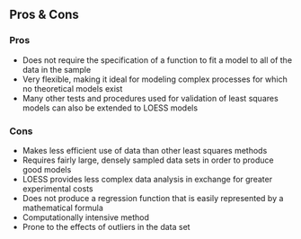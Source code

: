
## Pros & Cons

### Pros
 - Does not require the specification of a function to fit a model to all of the data in the sample
 - Very flexible, making it ideal for modeling complex processes for which no theoretical models exist
 - Many other tests and procedures used for validation of least squares models can also be extended to LOESS models
 
### Cons
 - Makes less efficient use of data than other least squares methods
 - Requires fairly large, densely sampled data sets in order to produce good models
 - LOESS provides less complex data analysis in exchange for greater experimental costs
 - Does not produce a regression function that is easily represented by a mathematical formula
 - Computationally intensive method
 - Prone to the effects of outliers in the data set
